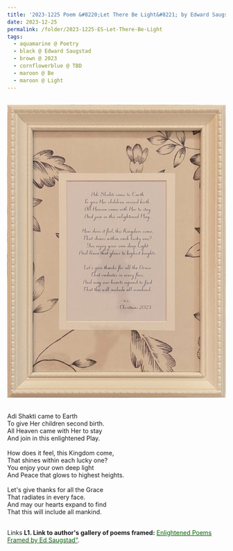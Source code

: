 ```yaml
---
title: '2023-1225 Poem &#8220;Let There Be Light&#8221; by Edward Saugstad'
date: 2023-12-25
permalink: /folder/2023-1225-ES-Let-There-Be-Light
tags:
  - aquamarine @ Poetry
  - black @ Edward Saugstad
  - brown @ 2023
  - cornflowerblue @ TBD
  - maroon @ Be
  - maroon @ Light
---
```


<br>

<div style="text-align: center"><img src="/images/2023-1225_Poem_'Let_There_Be_Light'_by_Edward_Saugstad.jpg" /></div>

<br>

<p>
Adi Shakti came to Earth<br>
To give Her children second birth.<br>
All Heaven came with Her to stay<br>
And join in this enlightened Play.<br>
<br>
How does it feel, this Kingdom come,<br>
That shines within each lucky one?<br>
You enjoy your own deep light<br>
And Peace that glows to highest heights.<br>
<br>
Let's give thanks for all the Grace<br>
That radiates in every face.<br>
And may our hearts expand to find<br>
That this will include all mankind.<br>
</p>

<br>

<wave-list>
<list-title color="DarkSeaGreen" width="40">Links</list-title>
  <list-item color="BlanchedAlmond"  width="280"><b> L1. Link to author's gallery of poems framed:</b> <a href="https://imageevent.com/sahaja/art/enlightenedpoemsframedbyedsaugstad"><font color="DarkGreen">Enlightened Poems Framed by Ed Saugstad"</font></a>. </list-item>
</wave-list>